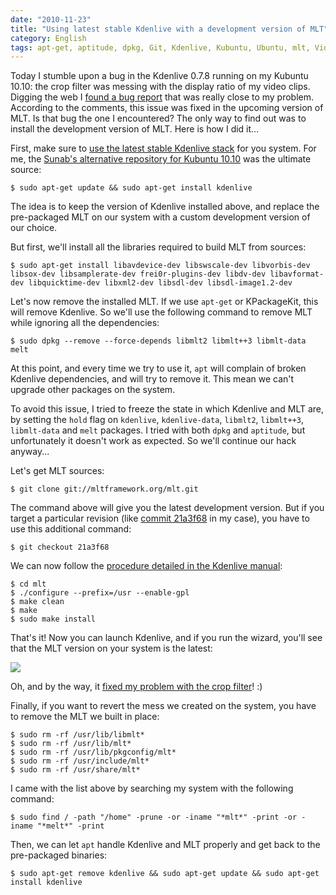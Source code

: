 ```yaml
---
date: "2010-11-23"
title: "Using latest stable Kdenlive with a development version of MLT"
category: English
tags: apt-get, aptitude, dpkg, Git, Kdenlive, Kubuntu, Ubuntu, mlt, Video
---
```


Today I stumble upon a bug in the Kdenlive 0.7.8 running on my Kubuntu 10.10: the crop filter was messing with the display ratio of my video clips. Digging the web I [found a bug report](https://www.kdenlive.org/mantis/view.php?id=1814) that was really close to my problem. According to the comments, this issue was fixed in the upcoming version of MLT. Is that bug the one I encountered? The only way to find out was to install the development version of MLT. Here is how I did it...

First, make sure to [use the latest stable Kdenlive stack](https://www.kdenlive.org/download-kdenlive-0) for you system. For me, the [Sunab's alternative repository for Kubuntu 10.10](https://launchpad.net/~sunab/+archive/kdenlive-release/?field.series_filter=maverick) was the ultimate source:

```shell-session
$ sudo apt-get update && sudo apt-get install kdenlive
```

The idea is to keep the version of Kdenlive installed above, and replace the pre-packaged MLT on our system with a custom development version of our choice.

But first, we'll install all the libraries required to build MLT from sources:

```shell-session
$ sudo apt-get install libavdevice-dev libswscale-dev libvorbis-dev libsox-dev libsamplerate-dev frei0r-plugins-dev libdv-dev libavformat-dev libquicktime-dev libxml2-dev libsdl-dev libsdl-image1.2-dev
```

Let's now remove the installed MLT. If we use `apt-get` or KPackageKit, this will remove Kdenlive. So we'll use the following command to remove MLT while ignoring all the dependencies:

```shell-session
$ sudo dpkg --remove --force-depends libmlt2 libmlt++3 libmlt-data melt
```

At this point, and every time we try to use it, `apt` will complain of broken Kdenlive dependencies, and will try to remove it. This mean we can't upgrade other packages on the system.

To avoid this issue, I tried to freeze the state in which Kdenlive and MLT are, by setting the `hold` flag on `kdenlive`, `kdenlive-data`, `libmlt2`, `libmlt++3`, `libmlt-data` and `melt` packages. I tried with both `dpkg` and `aptitude`, but unfortunately it doesn't work as expected. So we'll continue our hack anyway...

Let's get MLT sources:

```shell-session
$ git clone git://mltframework.org/mlt.git
```

The command above will give you the latest development version. But if you target a particular revision (like [commit 21a3f68](https://mltframework.org/gitweb/mlt.git?p=mltframework.org/mlt.git;a=commit;h=21a3f68d56ce1237eb6510cdf03ebfc40b5641c2) in my case), you have to use this additional command:

```shell-session
$ git checkout 21a3f68
```

We can now follow the [procedure detailed in the Kdenlive manual](https://www.kdenlive.org/user-manual/downloading-and-installing-kdenlive/installing-source/installing-mlt-rendering-engine):

```shell-session
$ cd mlt
$ ./configure --prefix=/usr --enable-gpl
$ make clean
$ make
$ sudo make install
```

That's it! Now you can launch Kdenlive, and if you run the wizard, you'll see that the MLT version on your system is the latest:

![]({attach}kdenlive-with-mlt-dev.png)

Oh, and by the way, it [fixed my problem with the crop filter](https://mltframework.org/gitweb/mlt.git?p=mltframework.org/mlt.git;a=commitdiff;h=21a3f68d56ce1237eb6510cdf03ebfc40b5641c2)! :)

Finally, if you want to revert the mess we created on the system, you have to remove the MLT we built in place:

```shell-session
$ sudo rm -rf /usr/lib/libmlt*
$ sudo rm -rf /usr/lib/mlt*
$ sudo rm -rf /usr/lib/pkgconfig/mlt*
$ sudo rm -rf /usr/include/mlt*
$ sudo rm -rf /usr/share/mlt*
```

I came with the list above by searching my system with the following command:

```shell-session
$ sudo find / -path "/home" -prune -or -iname "*mlt*" -print -or -iname "*melt*" -print
```

Then, we can let `apt` handle Kdenlive and MLT properly and get back to the pre-packaged binaries:

```shell-session
$ sudo apt-get remove kdenlive && sudo apt-get update && sudo apt-get install kdenlive
```

